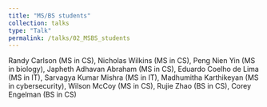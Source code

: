 ```yaml
---
title: "MS/BS students"
collection: talks
type: "Talk"
permalink: /talks/02_MSBS_students
---
```


Randy Carlson (MS in CS), Nicholas Wilkins (MS in CS), Peng Nien Yin (MS in biology), Japheth Adhavan Abraham (MS in CS), Eduardo Coelho de Lima (MS in IT), Sarvagya Kumar Mishra (MS in IT), Madhumitha Karthikeyan (MS in cybersecurity), Wilson McCoy (MS in CS), Rujie Zhao (BS in CS), Corey Engelman (BS in CS)
